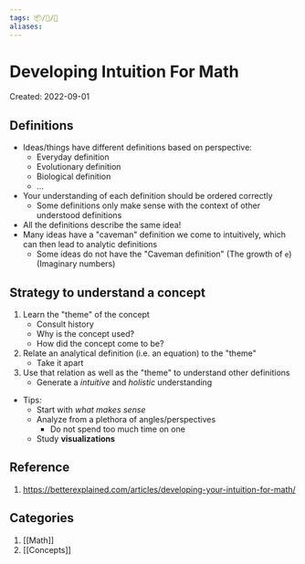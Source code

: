 ```yaml
---
tags: 📦/📝/📃
aliases:
---
```



# Developing Intuition For Math
Created: 2022-09-01

## Definitions

- Ideas/things have different definitions based on perspective:
	- Everyday definition
	- Evolutionary definition
	- Biological definition
	- ...
- Your understanding of each definition should be ordered correctly
	- Some definitions only make sense with the context of other understood definitions
- All the definitions describe the same idea!
- Many ideas have a "caveman" definition we come to intuitively, which can then lead to analytic definitions
	- Some ideas do not have the "Caveman definition" (The growth of `e`) (Imaginary numbers)
## Strategy to understand a concept

1. Learn the "theme" of the concept
	- Consult history
	- Why is the concept used?
	- How did the concept come to be?
2. Relate an analytical definition (i.e. an equation) to the "theme"
	- Take it apart
3. Use that relation as well as the "theme" to understand other definitions
	- Generate a *intuitive* and *holistic* understanding

- Tips:
	- Start with *what makes sense*
	- Analyze from a plethora of angles/perspectives
		- Do not spend too much time on one
	- Study **visualizations** 
 
## Reference
1. https://betterexplained.com/articles/developing-your-intuition-for-math/

## Categories
1. [[Math]]
2. [[Concepts]]
